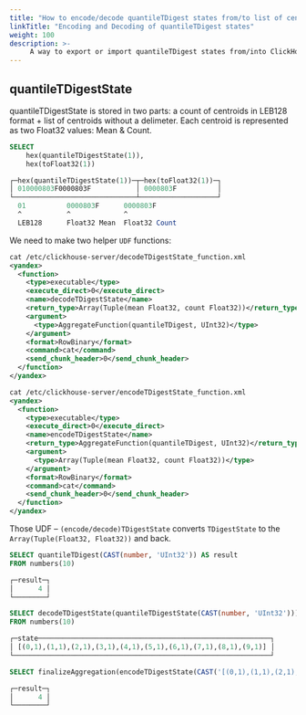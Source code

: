```yaml
---
title: "How to encode/decode quantileTDigest states from/to list of centroids"
linkTitle: "Encoding and Decoding of quantileTDigest states"
weight: 100
description: >-
     A way to export or import quantileTDigest states from/into ClickHouse®
---
```


## quantileTDigestState

quantileTDigestState is stored in two parts: a count of centroids in LEB128 format + list of centroids without a delimeter. Each centroid is represented as two Float32 values: Mean & Count.

```sql
SELECT
    hex(quantileTDigestState(1)),
    hex(toFloat32(1))

┌─hex(quantileTDigestState(1))─┬─hex(toFloat32(1))─┐
│ 010000803F0000803F           │ 0000803F          │
└──────────────────────────────┴───────────────────┘
  01          0000803F      0000803F
  ^           ^             ^
  LEB128      Float32 Mean  Float32 Count
```

We need to make two helper `UDF` functions:

```xml
cat /etc/clickhouse-server/decodeTDigestState_function.xml
<yandex>
  <function>
    <type>executable</type>
    <execute_direct>0</execute_direct>
    <name>decodeTDigestState</name>
    <return_type>Array(Tuple(mean Float32, count Float32))</return_type>
    <argument>
      <type>AggregateFunction(quantileTDigest, UInt32)</type>
    </argument>
    <format>RowBinary</format>
    <command>cat</command>
    <send_chunk_header>0</send_chunk_header>
  </function>
</yandex>

cat /etc/clickhouse-server/encodeTDigestState_function.xml
<yandex>
  <function>
    <type>executable</type>
    <execute_direct>0</execute_direct>
    <name>encodeTDigestState</name>
    <return_type>AggregateFunction(quantileTDigest, UInt32)</return_type>
    <argument>
      <type>Array(Tuple(mean Float32, count Float32))</type>
    </argument>
    <format>RowBinary</format>
    <command>cat</command>
    <send_chunk_header>0</send_chunk_header>
  </function>
</yandex>
```

Those UDF – `(encode/decode)TDigestState` converts `TDigestState` to the `Array(Tuple(Float32, Float32))` and back.

```sql
SELECT quantileTDigest(CAST(number, 'UInt32')) AS result
FROM numbers(10)

┌─result─┐
│      4 │
└────────┘

SELECT decodeTDigestState(quantileTDigestState(CAST(number, 'UInt32'))) AS state
FROM numbers(10)

┌─state─────────────────────────────────────────────────────────┐
│ [(0,1),(1,1),(2,1),(3,1),(4,1),(5,1),(6,1),(7,1),(8,1),(9,1)] │
└───────────────────────────────────────────────────────────────┘

SELECT finalizeAggregation(encodeTDigestState(CAST('[(0,1),(1,1),(2,1),(3,1),(4,1),(5,1),(6,1),(7,1),(8,1),(9,1)]', 'Array(Tuple(Float32, Float32))'))) AS result

┌─result─┐
│      4 │
└────────┘
```

